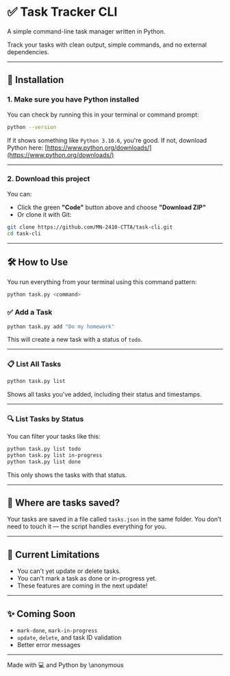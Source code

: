 # ✅ Task Tracker CLI

A simple command-line task manager written in Python.

Track your tasks with clean output, simple commands, and no external dependencies.

---

## 🚀 Installation

### 1. Make sure you have Python installed

You can check by running this in your terminal or command prompt:

```bash
python --version
```

If it shows something like `Python 3.10.6`, you're good.
If not, download Python here: [https://www.python.org/downloads/](https://www.python.org/downloads/)

---

### 2. Download this project

You can:

* Click the green **"Code"** button above and choose **"Download ZIP"**
* Or clone it with Git:

```bash
git clone https://github.com/MN-2410-CTTA/task-cli.git
cd task-cli
```

---

## 🛠️ How to Use

You run everything from your terminal using this command pattern:

```bash
python task.py <command>
```

### ✅ Add a Task

```bash
python task.py add "Do my homework"
```

This will create a new task with a status of `todo`.

---

### 📋 List All Tasks

```bash
python task.py list
```

Shows all tasks you've added, including their status and timestamps.

---

### 🔍 List Tasks by Status

You can filter your tasks like this:

```bash
python task.py list todo
python task.py list in-progress
python task.py list done
```

This only shows the tasks with that status.

---

## 📁 Where are tasks saved?

Your tasks are saved in a file called `tasks.json` in the same folder.
You don’t need to touch it — the script handles everything for you.

---

## 📌 Current Limitations

* You can't yet update or delete tasks.
* You can't mark a task as done or in-progress yet.
* These features are coming in the next update!

---

## ✨ Coming Soon

* `mark-done`, `mark-in-progress`
* `update`, `delete`, and task ID validation
* Better error messages

---

Made with 💻 and Python by \anonymous

